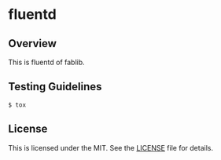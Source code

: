 # fluentd

## Overview
This is fluentd of fablib.

## Testing Guidelines
```
$ tox
```

## License
This is licensed under the MIT. See the [LICENSE](./LICENSE) file for details.
